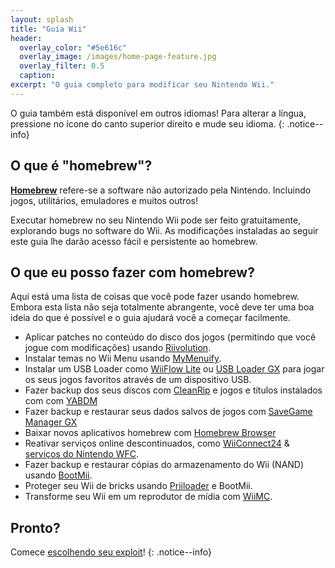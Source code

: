 ```yaml
---
layout: splash
title: "Guia Wii"
header:
  overlay_color: "#5e616c"
  overlay_image: /images/home-page-feature.jpg
  overlay_filter: 0.5
  caption:
excerpt: "O guia completo para modificar seu Nintendo Wii."
---
```


O guia também está disponível em outros idiomas! Para alterar a língua, pressione no ícone do canto superior direito e mude seu idioma.
{: .notice--info}

## O que é "homebrew"?

[**Homebrew**](https://en.wikipedia.org/wiki/Homebrew_(video_games)) refere-se a software não autorizado pela Nintendo. Incluindo jogos, utilitários, emuladores e muitos outros!

Executar homebrew no seu Nintendo Wii pode ser feito gratuitamente, explorando bugs no software do Wii. As modificações instaladas ao seguir este guia lhe darão acesso fácil e persistente ao homebrew.

## O que eu posso fazer com homebrew?

Aqui está uma lista de coisas que você pode fazer usando homebrew. Embora esta lista não seja totalmente abrangente, você deve ter uma boa ideia do que é possível e o guia ajudará você a começar facilmente.

- Aplicar patches no conteúdo do disco dos jogos (permitindo que você jogue com modificações) usando [Riivolution](http://www.wiibrew.org/wiki/Riivolution).
- Instalar temas no Wii Menu usando [MyMenuify](themes).
- Instalar um USB Loader como [WiiFlow Lite](wiiflow) ou [USB Loader GX](usbloadergx) para jogar os seus jogos favoritos através de um dispositivo USB.
- Fazer backup dos seus discos com [CleanRip](/dump-games) e jogos e títulos instalados com com [YABDM](dump-wads)
- Fazer backup e restaurar seus dados salvos de jogos com [SaveGame Manager GX](https://wiidatabase.de/downloads/wii-tools/savegame-manager-gx-beta/)
- Baixar novos aplicativos homebrew com [Homebrew Browser](hbb)
- Reativar serviços online descontinuados, como [WiiConnect24](riiconnect24) & [serviços do Nintendo WFC](wiimmfi).
- Fazer backup e restaurar cópias do armazenamento do Wii (NAND) usando [BootMii](bootmii).
- Proteger seu Wii de bricks usando [Priiloader](priiloader) e BootMii.
- Transforme seu Wii em um reprodutor de mídia com [WiiMC](https://oscwii.org/library/app/wiimc-ss).


## Pronto?

Comece [escolhendo seu exploit](get-started)!
{: .notice--info}
